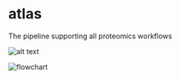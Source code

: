 # atlas
The pipeline supporting all proteomics workflows


![alt text](https://i.postimg.cc/YS0hMGdp/atlas.png) 


![flowchart](https://user-images.githubusercontent.com/1679820/118102633-54634880-b3d9-11eb-84cc-52e6e1490233.png)


